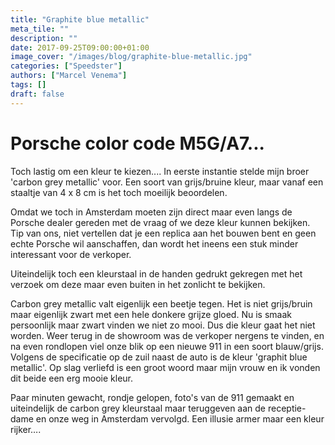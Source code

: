 ```yaml
---
title: "Graphite blue metallic"
meta_tile: ""
description: ""
date: 2017-09-25T09:00:00+01:00
image_cover: "/images/blog/graphite-blue-metallic.jpg"
categories: ["Speedster"]
authors: ["Marcel Venema"] 
tags: []
draft: false
---
```


# Porsche color code M5G/A7...

Toch lastig om een kleur te kiezen.... In eerste instantie stelde mijn broer 'carbon grey metallic' voor. Een soort van grijs/bruine kleur, maar vanaf een staaltje van 4 x 8 cm is het toch moeilijk beoordelen. 

Omdat we toch in Amsterdam moeten zijn direct maar even langs de Porsche dealer gereden met de vraag of we deze kleur kunnen bekijken. Tip van ons, niet vertellen dat je een replica aan het bouwen bent en geen echte Porsche wil aanschaffen, dan wordt het ineens een stuk minder interessant voor de verkoper. 

Uiteindelijk toch een kleurstaal in de handen gedrukt gekregen met het verzoek om deze maar even buiten in het zonlicht te bekijken. 

Carbon grey metallic valt eigenlijk een beetje tegen. Het is niet grijs/bruin maar eigenlijk zwart met een hele donkere grijze gloed. Nu is smaak persoonlijk maar zwart vinden we niet zo mooi. Dus die kleur gaat het niet worden. Weer terug in de showroom was de verkoper nergens te vinden, en na even rondlopen viel onze blik op een nieuwe 911 in een soort blauw/grijs. Volgens de specificatie op de zuil naast de auto is de kleur 'graphit blue metallic'. Op slag verliefd is een groot woord maar mijn vrouw en ik vonden dit beide een erg mooie kleur.

Paar minuten gewacht, rondje gelopen, foto's van de 911 gemaakt en uiteindelijk de carbon grey kleurstaal maar teruggeven aan de receptie-dame en onze weg in Amsterdam vervolgd. Een illusie armer maar een kleur rijker….

&nbsp;
